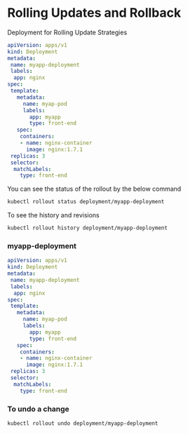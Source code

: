 # Rolling Updates and Rollback

Deployment  for Rolling Update Strategies

```yaml
apiVersion: apps/v1
kind: Deployment
metadata:
 name: myapp-deployment
 labels:
  app: nginx
spec:
 template:
   metadata:
     name: myap-pod
     labels:
       app: myapp
       type: front-end
   spec:
    containers:
    - name: nginx-container
      image: nginx:1.7.1
 replicas: 3
 selector:
  matchLabels:
    type: front-end    
```

You can see the status of the rollout by the below command

```bash
kubectl rollout status deployment/myapp-deployment
```

To see the history and revisions

```bash
kubectl rollout history deployment/myapp-deployment
```

### myapp-deployment

```yml
apiVersion: apps/v1
kind: Deployment
metadata:
 name: myapp-deployment
 labels:
  app: nginx
spec:
 template:
   metadata:
     name: myap-pod
     labels:
       app: myapp
       type: front-end
   spec:
    containers:
    - name: nginx-container
      image: nginx:1.7.1
 replicas: 3
 selector:
  matchLabels:
    type: front-end
```

### To undo a change

```bash
kubectl rollout undo deployment/myapp-deployment
```
